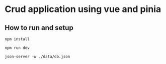# Crud application using vue and pinia

## How to run and setup

```
npm install
```

```
npm run dev
```

```
json-server -w ./data/db.json
```
